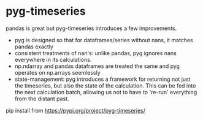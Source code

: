 # pyg-timeseries
pandas is great but pyg-timeseries introduces a few improvements. 

* pyg is designed so that for dataframes/series without nans, it matches pandas exactly 
* consistent treatments of nan's: unlike pandas, pyg ignores nans everywhere in its calculations.
* np.ndarray and pandas dataframes are treated the same and pyg operates on np.arrays seemlessly
* state-management: pyg introduces a framework for returning not just the timeseries, but also the state of the calculation. This can be fed into the next calculation batch, allowing us not to have to 're-run' everything from the distant past.

pip install from https://pypi.org/project/pyg-timeseries/
